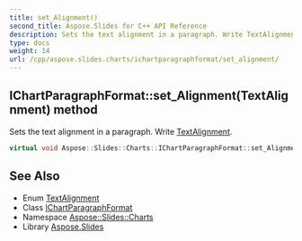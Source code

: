 ```yaml
---
title: set_Alignment()
second_title: Aspose.Slides for C++ API Reference
description: Sets the text alignment in a paragraph. Write TextAlignment.
type: docs
weight: 14
url: /cpp/aspose.slides.charts/ichartparagraphformat/set_alignment/
---
```

## IChartParagraphFormat::set_Alignment(TextAlignment) method


Sets the text alignment in a paragraph. Write [TextAlignment](../../../aspose.slides/textalignment/).

```cpp
virtual void Aspose::Slides::Charts::IChartParagraphFormat::set_Alignment(TextAlignment value)=0
```

## See Also

* Enum [TextAlignment](../../aspose.slides/textalignment/)
* Class [IChartParagraphFormat](./)
* Namespace [Aspose::Slides::Charts](../)
* Library [Aspose.Slides](../../)